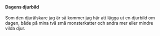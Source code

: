 #### Dagens djurbild

Som den djurälskare jag är så kommer jag här att lägga ut en djurbild om dagen, både på mina två små monsterkatter och andra mer eller mindre vilda djur.
